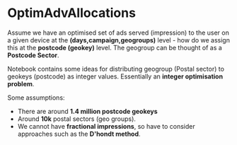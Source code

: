 # OptimAdvAllocations

Assume we have an optimised set of ads served (impression) to the user on a given device at the **(days,campaign,geogroups)** level - how do we assign this at the **postcode (geokey)** level. The geogroup can be thought of as a **Postcode Sector**.

Notebook contains some ideas for distributing geogroup (Postal sector) to geokeys (postcode) as integer values. Essentially an **integer optimisation problem**.

Some assumptions:

* There are around **1.4 million postcode geokeys**
* Around **10k** postal sectors (geo groups).
* We cannot have **fractional impressions**, so have to consider approaches such as the **D'hondt method**.

